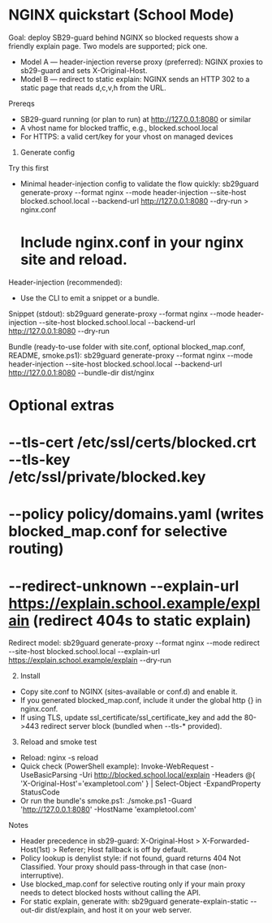 # NGINX quickstart (School Mode)

Goal: deploy SB29-guard behind NGINX so blocked requests show a friendly explain page. Two models are supported; pick one.

- Model A — header-injection reverse proxy (preferred): NGINX proxies to sb29-guard and sets X-Original-Host.
- Model B — redirect to static explain: NGINX sends an HTTP 302 to a static page that reads d,c,v,h from the URL.

Prereqs
- SB29-guard running (or plan to run) at http://127.0.0.1:8080 or similar
- A vhost name for blocked traffic, e.g., blocked.school.local
- For HTTPS: a valid cert/key for your vhost on managed devices

1) Generate config

Try this first
- Minimal header-injection config to validate the flow quickly:
  sb29guard generate-proxy --format nginx --mode header-injection --site-host blocked.school.local --backend-url http://127.0.0.1:8080 --dry-run > nginx.conf
  # Include nginx.conf in your nginx site and reload.

Header-injection (recommended):
- Use the CLI to emit a snippet or a bundle.

Snippet (stdout):
  sb29guard generate-proxy --format nginx --mode header-injection --site-host blocked.school.local --backend-url http://127.0.0.1:8080 --dry-run

Bundle (ready-to-use folder with site.conf, optional blocked_map.conf, README, smoke.ps1):
  sb29guard generate-proxy --format nginx --mode header-injection --site-host blocked.school.local --backend-url http://127.0.0.1:8080 --bundle-dir dist/nginx
  # Optional extras
  #  --tls-cert /etc/ssl/certs/blocked.crt --tls-key /etc/ssl/private/blocked.key
  #  --policy policy/domains.yaml  (writes blocked_map.conf for selective routing)
  #  --redirect-unknown --explain-url https://explain.school.example/explain  (redirect 404s to static explain)

Redirect model:
  sb29guard generate-proxy --format nginx --mode redirect --site-host blocked.school.local --explain-url https://explain.school.example/explain --dry-run

2) Install
- Copy site.conf to NGINX (sites-available or conf.d) and enable it.
- If you generated blocked_map.conf, include it under the global http {} in nginx.conf.
- If using TLS, update ssl_certificate/ssl_certificate_key and add the 80->443 redirect server block (bundled when --tls-* provided).

3) Reload and smoke test
- Reload: nginx -s reload
- Quick check (PowerShell example):
  Invoke-WebRequest -UseBasicParsing -Uri http://blocked.school.local/explain -Headers @{ 'X-Original-Host'='exampletool.com' } | Select-Object -ExpandProperty StatusCode
- Or run the bundle's smoke.ps1: ./smoke.ps1 -Guard 'http://127.0.0.1:8080' -HostName 'exampletool.com'

Notes
- Header precedence in sb29-guard: X-Original-Host > X-Forwarded-Host(1st) > Referer; Host fallback is off by default.
- Policy lookup is denylist style: if not found, guard returns 404 Not Classified. Your proxy should pass-through in that case (non-interruptive).
- Use blocked_map.conf for selective routing only if your main proxy needs to detect blocked hosts without calling the API.
- For static explain, generate with: sb29guard generate-explain-static --out-dir dist/explain, and host it on your web server.
